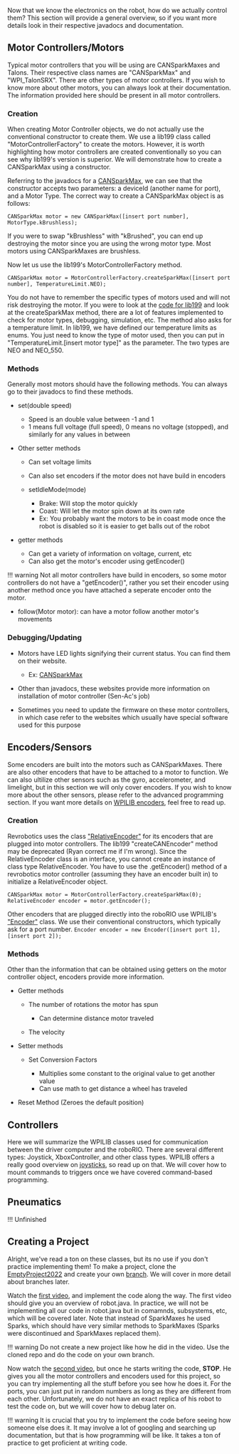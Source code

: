 Now that we know the electronics on the robot, how do we actually control them? This section will provide a general overview, so if you want more details look in their respective javadocs and documentation.

## Motor Controllers/Motors
Typical motor controllers that you will be using are CANSparkMaxes and Talons. Their respective class names are "CANSparkMax" and "WPI_TalonSRX". There are other types of motor controllers. If you wish to know more about other motors, you can always look at their documentation. The information provided here should be present in all motor controllers.

### Creation

When creating Motor Controller objects, we do not actually use the conventional constructor to create them. We use a lib199 class called "MotorControllerFactory" to create the motors. However, it is worth highlighting how motor controllers are created conventionally so you can see why lib199's version is superior. We will demonstrate how to create a CANSparkMax using a constructor.

Referring to the javadocs for a [CANSparkMax](https://codedocs.revrobotics.com/java/com/revrobotics/cansparkmax), we can see that the constructor accepts two parameters: a deviceId (another name for port), and a Motor Type. The correct way to create a CANSparkMax object is as follows:

`CANSparkMax motor = new CANSparkMax([insert port number], MotorType.kBrushless);`

If you were to swap "kBrushless" with "kBrushed", you can end up destroying the motor since you are using the wrong motor type. Most motors using CANSparkMaxes are brushless.

Now let us use the lib199's MotorControllerFactory method.

`CANSparkMax motor = MotorControllerFactory.createSparkMax([insert port number], TemperatureLimit.NEO);`

You do not have to remember the specific types of motors used and will not risk destroying the motor. If you were to look at the [code for lib199](https://github.com/DeepBlueRobotics/lib199/blob/master/src/main/java/org/carlmontrobotics/lib199/MotorControllerFactory.java) and look at the createSparkMax method, there are a lot of features implemented to check for motor types, debugging, simulation, etc.
The method also asks for a temperature limit. In lib199, we have defined our temperature limits as enums. You just need to know the type of motor used, then you can put in "TemperatureLimit.[insert motor type]" as the parameter. The two types are NEO and NEO_550.

### Methods

Generally most motors should have the following methods. You can always go to their javadocs to find these methods.

- set(double speed)

    - Speed is an double value between -1 and 1
    - 1 means full voltage (full speed), 0 means no voltage (stopped), and similarly for any values in between

- Other setter methods

    - Can set voltage limits
    - Can also set encoders if the motor does not have build in encoders
    - setIdleMode(mode)
        
        - Brake: Will stop the motor quickly
        - Coast: Will let the motor spin down at its own rate
        - Ex: You probably want the motors to be in coast mode once the robot is disabled so it is easier to get balls out of the robot

- getter methods

    - Can get a variety of information on voltage, current, etc
    - Can also get the motor's encoder using getEncoder()

!!! warning
    Not all motor controllers have build in encoders, so some motor controllers do not have a "getEncoder()", rather you set their encoder using another method once you have attached a seperate encoder onto the motor.

- follow(Motor motor): can have a motor follow another motor's movements

### Debugging/Updating
- Motors have LED lights signifying their current status. You can find them on their website.
    
    - Ex: [CANSparkMax](https://docs.revrobotics.com/sparkmax/status-led)

- Other than javadocs, these websites provide more information on installation of motor controller (Sen-Ac's job)
- Sometimes you need to update the firmware on these motor controllers, in which case refer to the websites which usually have special software used for this purpose

## Encoders/Sensors
Some encoders are built into the motors such as CANSparkMaxes. There are also other encoders that have to be attached to a motor to function. We can also ultilize other sensors such as the gyro, accelerometer, and limelight, but in this section we will only cover encoders. If you wish to know more about the other sensors, please refer to the advanced programming section. If you want more details on [WPILIB encoders](https://docs.wpilib.org/en/stable/docs/software/hardware-apis/sensors/encoders-software.html#encoders-software), feel free to read up.

### Creation
Revrobotics uses the class ["RelativeEncoder"](https://codedocs.revrobotics.com/java/com/revrobotics/relativeencoder) for its encoders that are plugged into motor controllers. The lib199 "createCANEncoder" method may be deprecated (Ryan correct me if I'm wrong). Since the RelativeEncoder class is an interface, you cannot create an instance of class type RelativeEncoder. You have to use the .getEncoder() method of a revrobotics motor controller (assuming they have an encoder built in) to initialize a RelativeEncoder object.
```
CANSparkMax motor = MotorControllerFactory.createSparkMax(0);
RelativeEncoder encoder = motor.getEncoder();
```

Other encoders that are plugged directly into the roboRIO use WPILIB's ["Encoder"](https://github.wpilib.org/allwpilib/docs/release/java/edu/wpi/first/wpilibj/Encoder.html) class. We use their conventional constructors, which typically ask for a port number.
`Encoder encoder = new Encoder([insert port 1], [insert port 2]);`

### Methods
Other than the information that can be obtained using getters on the motor controller object, encoders provide more information.

- Getter methods

    - The number of rotations the motor has spun 
    
        - Can determine distance motor traveled
    
    - The velocity

- Setter methods

    - Set Conversion Factors

        - Multiplies some constant to the original value to get another value
        - Can use math to get distance a wheel has traveled

- Reset Method (Zeroes the default position)

## Controllers
Here we will summarize the WPILIB classes used for communication between the driver computer and the roboRIO. There are several different types: Joystick, XboxController, and other class types. WPILIB offers a really good overview on [joysticks](https://docs.wpilib.org/en/stable/docs/software/basic-programming/joystick.html), so read up on that. We will cover how to mount commands to triggers once we have covered command-based programming.

## Pneumatics

!!! Unfinished

## Creating a Project
Alright, we've read a ton on these classes, but its no use if you don't practice implementing them! To make a project, clone the [EmptyProject2022](https://github.com/DeepBlueRobotics/EmptyProject2022) and create your own [branch](https://code.visualstudio.com/docs/sourcecontrol/overview#:~:text=You%20can%20create%20and%20checkout,tags%20in%20the%20current%20repository). We will cover in more detail about branches later.

Watch the [first video](https://www.youtube.com/watch?v=ihO-mw_4Qpo&t=347s&ab_channel=FRC0toAutonomous), and implement the code along the way. The first video should give you an overview of robot.java. In practice, we will not be implementing all our code in robot.java but in comamnds, subsystems, etc, which will be covered later. Note that instead of SparkMaxes he used Sparks, which should have very similar methods to SparkMaxes (Sparks were discontinued and SparkMaxes replaced them).

!!! warning
    Do not create a new project like how he did in the video. Use the cloned repo and do the code on your own branch.

Now watch the [second video](https://www.youtube.com/watch?v=g-dgdWVO5u8&t=1s&ab_channel=FRC0toAutonomous), but once he starts writing the code, **STOP**. He gives you all the motor controllers and encoders used for this project, so you can try implementing all the stuff before you see how he does it. For the ports, you can just put in random numbers as long as they are different from each other. Unfortunately, we do not have an exact replica of his robot to test the code on, but we will cover how to debug later on.

!!! warning
    It is crucial that you try to implement the code before seeing how someone else does it. It may involve a lot of googling and searching up documentation, but that is how programming will be like. It takes a ton of practice to get proficient at writing code.